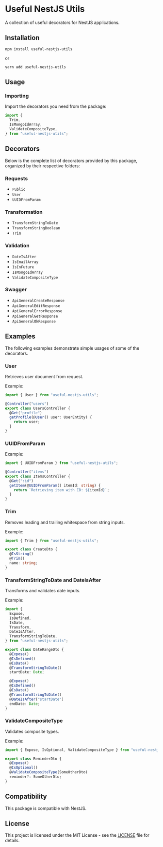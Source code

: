 # Useful NestJS Utils

A collection of useful decorators for NestJS applications.

## Installation

```
npm install useful-nestjs-utils
```

or

```
yarn add useful-nestjs-utils
```

## Usage

### Importing

Import the decorators you need from the package:

```typescript
import {
  Trim,
  IsMongoIdArray,
  ValidateCompositeType,
} from "useful-nestjs-utils";
```

## Decorators

Below is the complete list of decorators provided by this package, organized by their respective folders:

### Requests

- `Public`
- `User`
- `UUIDFromParam`

### Transformation

- `TransformStringToDate`
- `TransformStringBoolean`
- `Trim`

### Validation

- `DateIsAfter`
- `IsEmailArray`
- `IsInFuture`
- `IsMongoIdArray`
- `ValidateCompositeType`

### Swagger

- `ApiGeneralCreateResponse`
- `ApiGeneralEditResponse`
- `ApiGeneralErrorResponse`
- `ApiGeneralGetResponse`
- `ApiGeneralOkResponse`

## Examples

The following examples demonstrate simple usages of some of the decorators.

### User

Retrieves user document from request.

Example:

```typescript
import { User } from "useful-nestjs-utils";

@Controller("users")
export class UsersController {
  @Get("profile")
  getProfile(@User() user: UserEntity) {
    return user;
  }
}
```

### UUIDFromParam

Example:

```typescript
import { UUIDFromParam } from "useful-nestjs-utils";

@Controller("items")
export class ItemsController {
  @Get(":id")
  getItem(@UUIDFromParam() itemId: string) {
    return `Retrieving item with ID: ${itemId}`;
  }
}
```

### Trim

Removes leading and trailing whitespace from string inputs.

Example:

```typescript
import { Trim } from "useful-nestjs-utils";

export class CreateDto {
  @IsString()
  @Trim()
  name: string;
}
```

### TransformStringToDate and DateIsAfter

Transforms and validates date inputs.

Example:

```typescript
import {
  Expose,
  IsDefined,
  IsDate,
  Transform,
  DateIsAfter,
  TransformStringToDate,
} from "useful-nestjs-utils";

export class DateRangeDto {
  @Expose()
  @IsDefined()
  @IsDate()
  @TransformStringToDate()
  startDate: Date;

  @Expose()
  @IsDefined()
  @IsDate()
  @TransformStringToDate()
  @DateIsAfter("startDate")
  endDate: Date;
}
```

### ValidateCompositeType

Validates composite types.

Example:

```typescript
import { Expose, IsOptional, ValidateCompositeType } from "useful-nestjs-utils";

export class ReminderDto {
  @Expose()
  @IsOptional()
  @ValidateCompositeType(SomeOtherDto)
  reminder?: SomeOtherDto;
}
```

## Compatibility

This package is compatible with NestJS.

## License

This project is licensed under the MIT License - see the [LICENSE](LICENSE) file for details.
